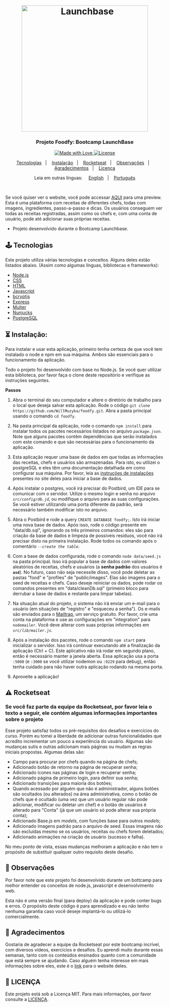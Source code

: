 <h1  align="center">
<img  alt="Launchbase"  src="https://storage.googleapis.com/golden-wind/bootcamp-launchbase/logo.png"  width="400px" />
</h1>
<h3  align="center">
Projeto Foodfy: Bootcamp LaunchBase
</h3>

<p  align="center">
<a  href="https://rocketseat.com.br">
<img  alt="Made with Love"  src="https://img.shields.io/badge/made%20with-love-%23F8952D">
</a>
<a  href="LICENSE">
<img  alt="License"  src="https://img.shields.io/badge/license-MIT-%23F8952D">
</a>
</p>

<p  align="center">
<a  href="#joystick-tecnologias">Tecnologias</a>&nbsp;&nbsp;&nbsp;|&nbsp;&nbsp;&nbsp;
<a  href="#hourglass_flowing_sand-instalação">Instalação</a>&nbsp;&nbsp;&nbsp;|&nbsp;&nbsp;&nbsp;
<a  href="#warning-rocketseat">Rocketseat</a>&nbsp;&nbsp;&nbsp;|&nbsp;&nbsp;&nbsp;
<a  href="#cop-observações">Observações</a>&nbsp;&nbsp;&nbsp;|&nbsp;&nbsp;&nbsp;
<a  href="#handshake-agradecimentos">Agradecimentos</a>&nbsp;&nbsp;&nbsp;|&nbsp;&nbsp;&nbsp;
<a  href="#memo-licença">Licença</a>
</p>

<p  align="center">
Leia em outras línguas:&nbsp&nbsp&nbsp&nbsp
<a  href="README.md">English</a>&nbsp;&nbsp;&nbsp;|&nbsp;&nbsp;&nbsp;
<a  href="README.ptBR.md">Português</a>
</p>
<br />

Se você quiser ver o website, você pode accessar [AQUI](https://foodfyteste.herokuapp.com/) para uma preview.
Esta é uma plataforma com receitas de diferentes chefs, todas com imagens, ingredientes, passo-a-passo e dicas. Os usuários conseguem ver todas as receitas registradas, assim como os chefs e, com uma conta de usuário, pode até adicionar suas próprias receitas.

- Projeto desenvolvido durante o Bootcamp Launchbase.

## :joystick: Tecnologias
Este projeto utiliza várias tecnologias e conceitos. Alguns deles estão listados abaixo.
(Assim como algumas línguas, bibliotecas e frameworks):

* [Node.js](https://nodejs.org/)
* [CSS](https://developer.mozilla.org/docs/Web/CSS)
* [HTML](https://developer.mozilla.org/docs/Web/HTML)
* [Javascript](https://developer.mozilla.org/docs/Web/JavaScript)
* [bcryptjs](https://www.npmjs.com/package/bcryptjs)
* [Express](https://expressjs.com/)
* [Multer](https://github.com/expressjs/multer)
* [Nunjucks](https://mozilla.github.io/nunjucks/)
* [PostgreSQL](https://www.postgresql.org/)

## :hourglass_flowing_sand: Instalação:

Para instalar e usar esta aplicação, primeiro tenha certeza de que você tem instalado o node e npm em sua máquina. Ambos são essenciais para o funcionamento da aplicação.

Todo o projeto foi desenvolvido com base no Node.js. Se você quer utilizar esta biblioteca, por favor faça o clone deste repositório e verifique as instruções seguintes.

**Passos**

1. Abra o terminal do seu computador e altere o diretório de trabalho para o local que deseja salvar esta aplicação. Rode o código `git clone https://github.com/WillMuzyka/foodfy.git`. Abra a pasta principal usando o comando `cd foodfy`.

2. Na pasta principal da aplicação, rode o comando `npm install` para instalar todos os pacotes necessários listados no arquivo *`package.json`*. Note que alguns pacotes contêm dependências que serão instalados com este comando e que são necessárias para o funcionamento da aplicação.

3. Esta aplicação requer uma base de dados em que todas as informações das receitas, chefs e usuários são armazenadas. Para isto, eu utilizei o postgreSQL e eles têm uma documentação detalhada em como configurar sua máquina. Por favor, leia as [instruções de instalações](https://www.postgresql.org/docs/12/tutorial-install.html) presentes no site deles para iniciar a base de dados.

4. Após instalar o postgres, você irá precisar do Postbird, um IDE para se comunicar com o servidor. Utilize o mesmo login e senha no arquivo *`src/config/db.jd`*, ou modifique o arquivo para as suas configurações. Se você estiver utilizando uma porta diferente da padrão, será necessário também modificar isto no arquivo.

5. Abra o Postbird e rode a query `CREATE DATABASE foodfy;`. Isto irá iniciar uma nova base de dados. Após isso, rode o código presente em "data/db.sql", ignorando os três primeiros comandos: eles são para criação da base de dados e limpeza de possíveis resíduos, você não irá precisar disto na primeira instalação. Rode todos os comando após o comentário *`--create the table`*.

6. Com a base de dados configurada, rode o comando `node data/seed.js` na pasta principal. Isso irá popular a base de dados com valores aleatórios de receitas, chefs e usuários (a **senha padrão** dos usuários é **`asd`**). No futuro, caso não seja necessite disso, você pode deletar as pastas "food" e "profiles" de "public/images". Elas são imagens para o seed de receitas e chefs. Caso deseje reiniciar os dados, pode rodar os comandos presentes em "data/cleanDb.sql" (primeiro bloco para derrubar a base de dados e restante para limpar tabelas).

7. Na situação atual do projeto, o sistema não irá enviar um e-mail para o usuário (em situações de "registro" e "esqueceu a senha"). Os e-mails são enviados para o [Mailtrap](https://mailtrap.io/), um serviço gratuito. Por favor, crie uma conta na plataforma e use as configurações em "integration" para `nodemailer`. Você deve alterar com suas próprias informações em *`src/lib/mailer.js`*.

8. Após a instalação dos pacotes, rode o comando `npm start` para inicializar o servidor. Isso irá continuar executando até a finalização da aplicação (Ctrl + C). Este aplicativo não irá rodar em segundo plano, então é necessário manter a janela aberta. Essa aplicação usa a porta `:5000` (e `:3000` se você utilizar nodemon ou `:9229` para debug), então tenha cuidado para não haver outra aplicação rodando na mesma porta.

9. Aproveite a aplicação!

## :warning: Rocketseat
### Se você faz parte da equipe da Rocketseat, por favor leia o texto a seguir, ele contém algumas informações importantes sobre o projeto

Esse projeto satisfaz todos os pré-requisitos dos desafios e exercícios do curso. Porém eu tomei a liberdade de adicionar outras funcionalidades que acredito incrementar um pouco a experiência do usuário. Algumas são mudanças sutis e outras adicionam mais páginas ou mudam as regras iniciais propostas. Algumas delas são:

* Campo para procurar por chefs quando na página de chefs;
* Adicionado botão de retorno na página de recuperar senha;
* Adicionado ícones nas páginas de login e recuperar senha;
* Adicionado página de primeiro login, para definir sua senha;
* Adicionado transições para maioria dos botões;
* Quando acessado por alguém que não é administrador, alguns botões são ocultados (ou alterados) na área administrativa, como o botão de chefs que é ocultado (uma vez que um usuário regular não pode adicionar, modificar ou deletar um chef) e o botão de usuários é alterado para "Conta" (já que um usuário só pode alterar sua própria conta);
* Adicionado Base.js em *models*, com funções base para outros *models*;
* Adicionado imagens padrão para o arquivo de seed. Essas imagens não são excluídas mesmo se os usuários, receitas ou chefs forem deletados;
* Adicionado animações na criação de usuário (sucesso e falha).

No meu ponto de vista, essas mudanças melhoram a aplicação e não tem o propósito de substituir qualquer outro requisito deste desafio.

## :cop: Observações

Por favor note que este projeto foi desenvolvido durante um bottcamp para melhor entender os conceitos de node.js, javascript e desenvolvimento web.

Esta não é uma versão final (para deploy) da aplicação e pode conter bugs e erros. O propósito deste código é para aprendizado e eu não tenho nenhuma garantia caso você deseje implantá-lo ou utilizá-lo comercialmente.

## :handshake: Agradecimentos

Gostaria de agradecer a equipe da Rocketseat por este bootcamp incrível, com diversos vídeos, exercícios e desafios. Eu aprendi muito durante essas semanas, tanto com os conteúdos ensinados quanto com a comunidade que está sempre se ajudando. Caso alguém tenha interesse em mais informações sobre eles, este é o [link](https://rocketseat.com.br/) para o website deles.

## :memo: LICENÇA

Este projeto está sob a Licença MIT. Para mais informações, por favor consulte a [LICENÇA](LICENSE).
